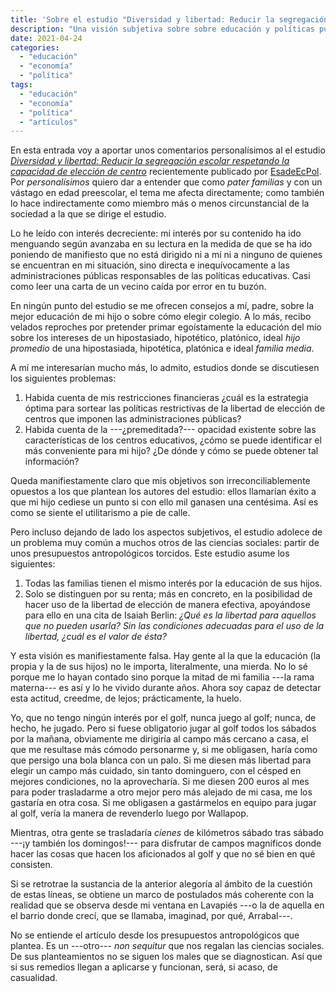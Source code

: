 ```yaml
---
title: 'Sobre el estudio "Diversidad y libertad: Reducir la segregación escolar respetando la capacidad de elección de centro"'
description: "Una visión subjetiva sobre sobre educación y políticas públicas al respecto"
date: 2021-04-24
categories:
  - "educación"
  - "economía"
  - "política"
tags:
  - "educación"
  - "economía"
  - "política"
  - "artículos"
---
```


En esta entrada voy a aportar unos comentarios personalísimos al el estudio [_Diversidad y libertad: Reducir la segregación escolar respetando la capacidad de elección de centro_](https://itemsweb.esade.edu/research/EsadeEcPol_Insight29_SavetheChildren_DiversidadLibertad_final.pdf) recientemente publicado por [EsadeEcPol](https://dobetter.esade.edu/es/autor/esadeecpol). Por _personalísimos_ quiero dar a entender que como _pater familias_ y con un vástago en edad preescolar, el tema me afecta directamente; como también lo hace indirectamente como miembro más o menos circunstancial de la sociedad a la que se dirige el estudio.

Lo he leído con interés decreciente: mi interés por su contenido ha ido menguando según avanzaba en su lectura en la medida de que se ha ido poniendo de manifiesto que no está dirigido ni a mí ni a ninguno de quienes se encuentran en mi situación, sino directa e inequívocamente a las administraciones públicas responsables de las políticas educativas. Casi como leer una carta de un vecino caída por error en tu buzón.

En ningún punto del estudio se me ofrecen consejos a mí, padre, sobre la mejor educación de mi hijo o sobre cómo elegir colegio. A lo más, recibo velados reproches por pretender primar egoístamente la educación del mío sobre los intereses de un hipostasiado, hipotético, platónico, ideal _hijo promedio_ de una hipostasiada, hipotética, platónica e ideal _familia media_.

A mí me interesarían mucho más, lo admito, estudios donde se discutiesen los siguientes problemas:

1. Habida cuenta de mis restricciones financieras ¿cuál es la estrategia óptima para sortear las políticas restrictivas de la libertad de elección de centros que imponen las administraciones públicas?
2. Habida cuenta de la ---¿premeditada?--- opacidad existente sobre las características de los centros educativos, ¿cómo se puede identificar el más conveniente para mi hijo? ¿De dónde y cómo se puede obtener tal información?

Queda manifiestamente claro que mis objetivos son irreconciliablemente opuestos a los que plantean los autores del estudio: ellos llamarían éxito a que mi hijo cediese un punto si con ello mil ganasen una centésima. Así es como se siente el utilitarismo a pie de calle.

Pero incluso dejando de lado los aspectos subjetivos, el estudio adolece de un problema muy común a muchos otros de las ciencias sociales: partir de unos presupuestos antropológicos torcidos. Este estudio asume los siguientes:

1. Todas las familias tienen el mismo interés por la educación de sus hijos.
2. Solo se distinguen por su renta; más en concreto, en la posibilidad de hacer uso de la libertad de elección de manera efectiva, apoyándose para ello en una cita de Isaiah Berlin: _¿Qué es la libertad para aquellos que no pueden usarla? Sin las condiciones adecuadas para el uso de la libertad, ¿cuál es el valor de ésta?_

Y esta visión es manifiestamente falsa. Hay gente al la que la educación (la propia y la de sus hijos) no le importa, literalmente, una mierda. No lo sé porque me lo hayan contado sino porque la mitad de mi familia ---la rama materna--- es así y lo he vivido durante años. Ahora soy capaz de detectar esta actitud, creedme, de lejos; prácticamente, la huelo.

Yo, que no tengo ningún interés por el golf, nunca juego al golf; nunca, de hecho, he jugado. Pero si fuese obligatorio jugar al golf todos los sábados por la mañana, obviamente me dirigiría al campo más cercano a casa, el que me resultase más cómodo personarme y, si me obligasen, haría como que persigo una bola blanca con un palo. Si me diesen más libertad para elegir un campo más cuidado, sin tanto dominguero, con el césped en mejores condiciones, no la aprovecharía. Si me diesen 200 euros al mes para poder trasladarme a otro mejor pero más alejado de mi casa, me los gastaría en otra cosa. Si me obligasen a gastármelos en equipo para jugar al golf, vería la manera de revenderlo luego por Wallapop.

Mientras, otra gente se trasladaría _cienes_ de kilómetros sábado tras sábado ---¡y también los domingos!--- para disfrutar de campos magníficos donde hacer las cosas que hacen los aficionados al golf y que no sé bien en qué consisten.

Si se retrotrae la sustancia de la anterior alegoría al ámbito de la cuestión de estas líneas, se obtiene un marco de postulados más coherente con la realidad que se observa desde mi ventana en Lavapiés ---o la de aquella en el barrio donde crecí, que se llamaba, imaginad, por qué,  Arrabal---.

No se entiende el artículo desde los presupuestos antropológicos que plantea. Es un ---otro--- _non sequitur_ que nos regalan las ciencias sociales. De sus planteamientos no se siguen los males que se diagnostican. Así que si sus remedios llegan a aplicarse y funcionan, será, si acaso, de casualidad.